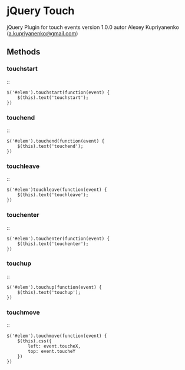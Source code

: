 jQuery Touch
=============

jQuery Plugin for touch events
version 1.0.0
autor Alexey Kupriyanenko (a.kupriyanenko@gmail.com)

Methods
-------

### touchstart

::

    $('#elem').touchstart(function(event) {
        $(this).text('touchstart');
    })

### touchend

::

    $('#elem').touchend(function(event) {
        $(this).text('touchend');
    })

### touchleave

::

    $('#elem')touchleave(function(event) {
        $(this).text('touchleave');
    })

### touchenter

::

    $('#elem').touchenter(function(event) {
        $(this).text('touchenter');
    })

### touchup

::

    $('#elem').touchup(function(event) {
        $(this).text('touchup');
    })

### touchmove

::

    $('#elem').touchmove(function(event) {
        $(this).css({
            left: event.toucheX,
            top: event.toucheY
        })
    })
